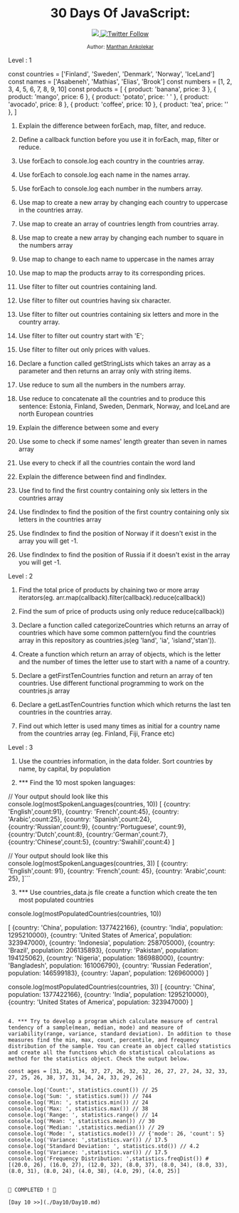 <div align="center">
  <h1> 30 Days Of JavaScript: </h1>
  <a class="header-badge" target="_blank" href="https://www.linkedin.com/in/manthan-ankolekar-597b07a8/">
  <img src="https://img.shields.io/badge/style--5eba00.svg?label=LinkedIn&logo=linkedin&style=social">
  </a>
  <a class="header-badge" target="_blank" href="https://twitter.com/manthan_ank">
  <img alt="Twitter Follow" src="https://img.shields.io/twitter/follow/manthan_ank?style=social">
  </a>

  <sub>Author:
  <a href="https://www.linkedin.com/in/manthan-ankolekar-597b07a8/" target="_blank">Manthan Ankolekar</a><br>
  </sub>
</div>

Level : 1

const countries = ['Finland', 'Sweden', 'Denmark', 'Norway', 'IceLand']
const names = ['Asabeneh', 'Mathias', 'Elias', 'Brook']
const numbers = [1, 2, 3, 4, 5, 6, 7, 8, 9, 10]
const products = [
  { product: 'banana', price: 3 },
  { product: 'mango', price: 6 },
  { product: 'potato', price: ' ' },
  { product: 'avocado', price: 8 },
  { product: 'coffee', price: 10 },
  { product: 'tea', price: '' },
]

1. Explain the difference between forEach, map, filter, and reduce.

2. Define a callback function before you use it in forEach, map, filter or reduce.

3. Use forEach to console.log each country in the countries array.

4. Use forEach to console.log each name in the names array.

5. Use forEach to console.log each number in the numbers array.

6. Use map to create a new array by changing each country to uppercase in the countries array.

7. Use map to create an array of countries length from countries array.

8. Use map to create a new array by changing each number to square in the numbers array

9. Use map to change to each name to uppercase in the names array

10. Use map to map the products array to its corresponding prices.

11. Use filter to filter out countries containing land.

12. Use filter to filter out countries having six character.

13. Use filter to filter out countries containing six letters and more in the country array.

14. Use filter to filter out country start with 'E';

15. Use filter to filter out only prices with values.

16. Declare a function called getStringLists which takes an array as a parameter and then returns an array only with string items.

17. Use reduce to sum all the numbers in the numbers array.

18. Use reduce to concatenate all the countries and to produce this sentence: Estonia, Finland, Sweden, Denmark, Norway, and IceLand are north European countries

19. Explain the difference between some and every

20. Use some to check if some names' length greater than seven in names array

21. Use every to check if all the countries contain the word land

22. Explain the difference between find and findIndex.

23. Use find to find the first country containing only six letters in the countries array

24. Use findIndex to find the position of the first country containing only six letters in the countries array

25. Use findIndex to find the position of Norway if it doesn't exist in the array you will get -1.

26. Use findIndex to find the position of Russia if it doesn't exist in the array you will get -1.

Level : 2

1. Find the total price of products by chaining two or more array iterators(eg. arr.map(callback).filter(callback).reduce(callback))

2. Find the sum of price of products using only reduce reduce(callback))

3. Declare a function called categorizeCountries which returns an array of countries which have some common pattern(you find the countries array in this repository as countries.js(eg 'land', 'ia', 'island','stan')).

4. Create a function which return an array of objects, which is the letter and the number of times the letter use to start with a name of a country.

5. Declare a getFirstTenCountries function and return an array of ten countries. Use different functional programming to work on the countries.js array

6. Declare a getLastTenCountries function which which returns the last ten countries in the countries array.

7. Find out which letter is used many times as initial for a country name from the countries array (eg. Finland, Fiji, France etc)

Level : 3

1. Use the countries information, in the data folder. Sort countries by name, by capital, by population

2. *** Find the 10 most spoken languages:

// Your output should look like this
console.log(mostSpokenLanguages(countries, 10))
[
{country: 'English',count:91},
{country: 'French',count:45},
{country: 'Arabic',count:25},
{country: 'Spanish',count:24},
{country:'Russian',count:9},
{country:'Portuguese', count:9},
{country:'Dutch',count:8},
{country:'German',count:7},
{country:'Chinese',count:5},
{country:'Swahili',count:4}
]

// Your output should look like this
console.log(mostSpokenLanguages(countries, 3))
[
{country: 'English',count: 91},
{country: 'French',count: 45},
{country: 'Arabic',count: 25},
]```

3. *** Use countries_data.js file create a function which create the ten most populated countries

console.log(mostPopulatedCountries(countries, 10))

[
{country: 'China', population: 1377422166},
{country: 'India', population: 1295210000},
{country: 'United States of America', population: 323947000},
{country: 'Indonesia', population: 258705000},
{country: 'Brazil', population: 206135893},
{country: 'Pakistan', population: 194125062},
{country: 'Nigeria', population: 186988000},
{country: 'Bangladesh', population: 161006790},
{country: 'Russian Federation', population: 146599183},
{country: 'Japan', population: 126960000}
]

console.log(mostPopulatedCountries(countries, 3))
[
{country: 'China', population: 1377422166},
{country: 'India', population: 1295210000},
{country: 'United States of America', population: 323947000}
]
```

4. *** Try to develop a program which calculate measure of central tendency of a sample(mean, median, mode) and measure of variability(range, variance, standard deviation). In addition to those measures find the min, max, count, percentile, and frequency distribution of the sample. You can create an object called statistics and create all the functions which do statistical calculations as method for the statistics object. Check the output below.

const ages = [31, 26, 34, 37, 27, 26, 32, 32, 26, 27, 27, 24, 32, 33, 27, 25, 26, 38, 37, 31, 34, 24, 33, 29, 26]

console.log('Count:', statistics.count()) // 25
console.log('Sum: ', statistics.sum()) // 744
console.log('Min: ', statistics.min()) // 24
console.log('Max: ', statistics.max()) // 38
console.log('Range: ', statistics.range() // 14
console.log('Mean: ', statistics.mean()) // 30
console.log('Median: ',statistics.median()) // 29
console.log('Mode: ', statistics.mode()) // {'mode': 26, 'count': 5}
console.log('Variance: ',statistics.var()) // 17.5
console.log('Standard Deviation: ', statistics.std()) // 4.2
console.log('Variance: ',statistics.var()) // 17.5
console.log('Frequency Distribution: ',statistics.freqDist()) # [(20.0, 26), (16.0, 27), (12.0, 32), (8.0, 37), (8.0, 34), (8.0, 33), (8.0, 31), (8.0, 24), (4.0, 38), (4.0, 29), (4.0, 25)]


🎉 COMPLETED ! 🎉

[Day 10 >>](./Day10/Day10.md)